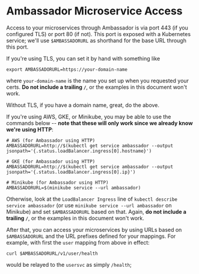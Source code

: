 # Ambassador Microservice Access

Access to your microservices through Ambassador is via port 443 (if you configured TLS) or port 80 (if not). This port is exposed with a Kubernetes service; we'll use `$AMBASSADORURL` as shorthand for the base URL through this port.

If you're using TLS, you can set it by hand with something like

```shell
export AMBASSADORURL=https://your-domain-name
```

where `your-domain-name` is the name you set up when you requested your certs. **Do not include a trailing `/`**, or the examples in this document won't work.

Without TLS, if you have a domain name, great, do the above.

If you're using AWS, GKE, or Minikube, you may be able to use the commands below -- **note that these will only work since we already know we're using HTTP**:

```shell
# AWS (for Ambassador using HTTP)
AMBASSADORURL=http://$(kubectl get service ambassador --output jsonpath='{.status.loadBalancer.ingress[0].hostname}')

# GKE (for Ambassador using HTTP)
AMBASSADORURL=http://$(kubectl get service ambassador --output jsonpath='{.status.loadBalancer.ingress[0].ip}')

# Minikube (for Ambassador using HTTP)
AMBASSADORURL=$(minikube service --url ambassador)
```

Otherwise, look at the `LoadBalancer Ingress` line of `kubectl describe service ambassador` (or use `minikube service --url ambassador` on Minikube) and set `$AMBASSADORURL` based on that. Again, **do not include a trailing `/`**, or the examples in this document won't work.

After that, you can access your microservices by using URLs based on `$AMBASSADORURL` and the URL prefixes defined for your mappings. For example, with first the `user` mapping from above in effect:

```shell
curl $AMBASSADORURL/v1/user/health
```

would be relayed to the `usersvc` as simply `/health`;
